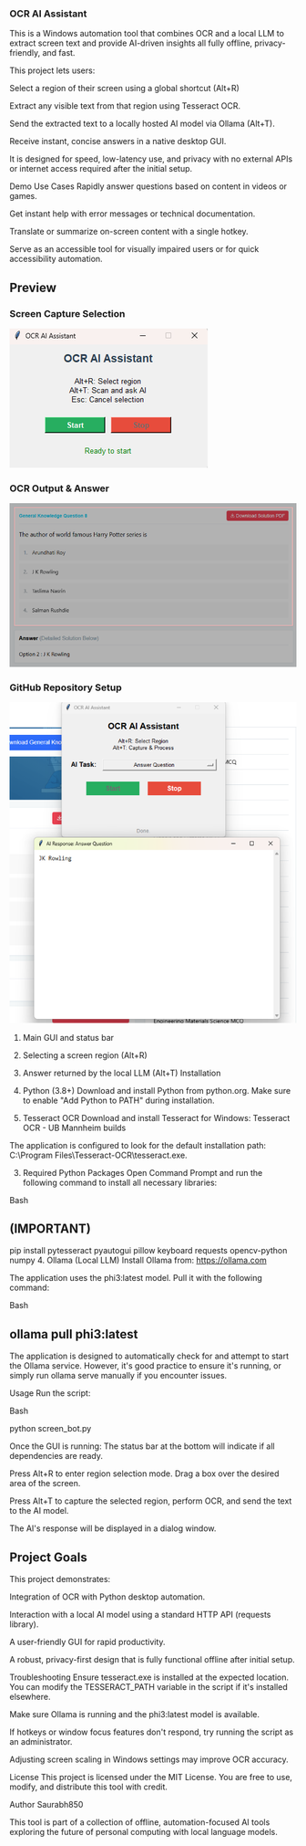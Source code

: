 ### OCR AI Assistant

This is a Windows automation tool that combines OCR and a local LLM to extract screen text and provide AI-driven insights all fully offline, privacy-friendly, and fast.

This project lets users:

Select a region of their screen using a global shortcut (Alt+R)

Extract any visible text from that region using Tesseract OCR.

Send the extracted text to a locally hosted AI model via Ollama (Alt+T).

Receive instant, concise answers in a native desktop GUI.

It is designed for speed, low-latency use, and privacy with no external APIs or internet access required after the initial setup.

Demo Use Cases
Rapidly answer questions based on content in videos or games.

Get instant help with error messages or technical documentation.

Translate or summarize on-screen content with a single hotkey.

Serve as an accessible tool for visually impaired users or for quick accessibility automation.

## Preview

### Screen Capture Selection
![Preview 1](assets/preview1.png)

### OCR Output & Answer
![Preview 2](assets/preview2.png)

### GitHub Repository Setup
![Preview 3](assets/preview3.png)


1. Main GUI and status bar
2. Selecting a screen region (Alt+R)
3. Answer returned by the local LLM (Alt+T)
Installation
1. Python (3.8+)
Download and install Python from python.org.
Make sure to enable "Add Python to PATH" during installation.

2. Tesseract OCR
Download and install Tesseract for Windows:
Tesseract OCR - UB Mannheim builds

The application is configured to look for the default installation path: C:\Program Files\Tesseract-OCR\tesseract.exe.

3. Required Python Packages
Open Command Prompt and run the following command to install all necessary libraries:

Bash


## (IMPORTANT)

pip install pytesseract pyautogui pillow keyboard requests opencv-python numpy
4. Ollama (Local LLM)
Install Ollama from: https://ollama.com

The application uses the phi3:latest model. Pull it with the following command:

Bash


## ollama pull phi3:latest
The application is designed to automatically check for and attempt to start the Ollama service. However, it's good practice to ensure it's running, or simply run ollama serve manually if you encounter issues.

Usage
Run the script:

Bash

python screen_bot.py

Once the GUI is running: The status bar at the bottom will indicate if all dependencies are ready.

Press Alt+R to enter region selection mode. Drag a box over the desired area of the screen.

Press Alt+T to capture the selected region, perform OCR, and send the text to the AI model.

The AI's response will be displayed in a dialog window.

## Project Goals

This project demonstrates:

Integration of OCR with Python desktop automation.

Interaction with a local AI model using a standard HTTP API (requests library).

A user-friendly GUI for rapid productivity.

A robust, privacy-first design that is fully functional offline after initial setup.

Troubleshooting
Ensure tesseract.exe is installed at the expected location. You can modify the TESSERACT_PATH variable in the script if it's installed elsewhere.

Make sure Ollama is running and the phi3:latest model is available.

If hotkeys or window focus features don't respond, try running the script as an administrator.

Adjusting screen scaling in Windows settings may improve OCR accuracy.

License
This project is licensed under the MIT License. You are free to use, modify, and distribute this tool with credit.

Author
Saurabh850

This tool is part of a collection of offline, automation-focused AI tools exploring the future of personal computing with local language models.
